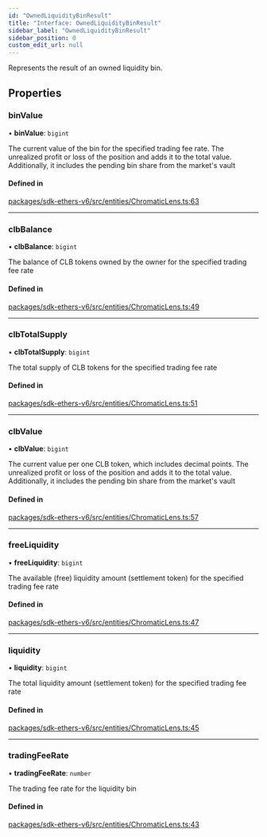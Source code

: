 ```yaml
---
id: "OwnedLiquidityBinResult"
title: "Interface: OwnedLiquidityBinResult"
sidebar_label: "OwnedLiquidityBinResult"
sidebar_position: 0
custom_edit_url: null
---
```


Represents the result of an owned liquidity bin.

## Properties

### binValue

• **binValue**: `bigint`

The current value of the bin for the specified trading fee rate.
The unrealized profit or loss of the position and adds it to the total value.
Additionally, it includes the pending bin share from the market's vault

#### Defined in

[packages/sdk-ethers-v6/src/entities/ChromaticLens.ts:63](https://github.com/chromatic-protocol/sdk/blob/b74e472/packages/sdk-ethers-v6/src/entities/ChromaticLens.ts#L63)

___

### clbBalance

• **clbBalance**: `bigint`

The balance of CLB tokens owned by the owner for the specified trading fee rate

#### Defined in

[packages/sdk-ethers-v6/src/entities/ChromaticLens.ts:49](https://github.com/chromatic-protocol/sdk/blob/b74e472/packages/sdk-ethers-v6/src/entities/ChromaticLens.ts#L49)

___

### clbTotalSupply

• **clbTotalSupply**: `bigint`

The total supply of CLB tokens for the specified trading fee rate

#### Defined in

[packages/sdk-ethers-v6/src/entities/ChromaticLens.ts:51](https://github.com/chromatic-protocol/sdk/blob/b74e472/packages/sdk-ethers-v6/src/entities/ChromaticLens.ts#L51)

___

### clbValue

• **clbValue**: `bigint`

The current value per one CLB token, which includes decimal points.
The unrealized profit or loss of the position and adds it to the total value.
Additionally, it includes the pending bin share from the market's vault

#### Defined in

[packages/sdk-ethers-v6/src/entities/ChromaticLens.ts:57](https://github.com/chromatic-protocol/sdk/blob/b74e472/packages/sdk-ethers-v6/src/entities/ChromaticLens.ts#L57)

___

### freeLiquidity

• **freeLiquidity**: `bigint`

The available (free) liquidity amount (settlement token) for the specified trading fee rate

#### Defined in

[packages/sdk-ethers-v6/src/entities/ChromaticLens.ts:47](https://github.com/chromatic-protocol/sdk/blob/b74e472/packages/sdk-ethers-v6/src/entities/ChromaticLens.ts#L47)

___

### liquidity

• **liquidity**: `bigint`

The total liquidity amount (settlement token) for the specified trading fee rate

#### Defined in

[packages/sdk-ethers-v6/src/entities/ChromaticLens.ts:45](https://github.com/chromatic-protocol/sdk/blob/b74e472/packages/sdk-ethers-v6/src/entities/ChromaticLens.ts#L45)

___

### tradingFeeRate

• **tradingFeeRate**: `number`

The trading fee rate for the liquidity bin

#### Defined in

[packages/sdk-ethers-v6/src/entities/ChromaticLens.ts:43](https://github.com/chromatic-protocol/sdk/blob/b74e472/packages/sdk-ethers-v6/src/entities/ChromaticLens.ts#L43)
